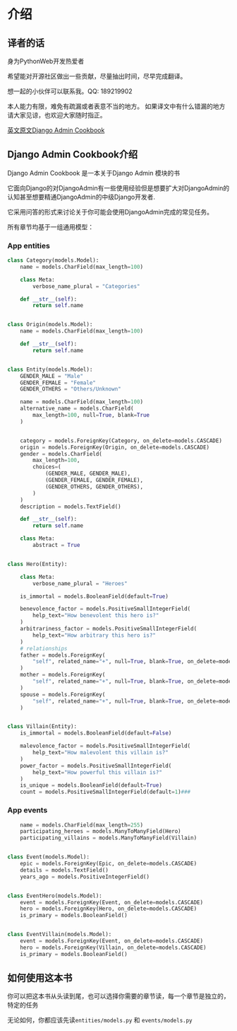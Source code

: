 # 介绍
## 译者的话
身为PythonWeb开发热爱者

希望能对开源社区做出一些贡献，尽量抽出时间，尽早完成翻译。

想一起的小伙伴可以联系我。QQ: 189219902

本人能力有限，难免有疏漏或者表意不当的地方。 如果译文中有什么错漏的地方请大家见谅，也欢迎大家随时指正。

[英文原文Django Admin Cookbook](https://books.agiliq.com/projects/django-admin-cookbook/en/latest/introduction.html)

## Django Admin Cookbook介绍

Django Admin Cookbook 是一本关于Django Admin 模块的书

它面向Django的对DjangoAdmin有一些使用经验但是想要扩大对DjangoAdmin的认知甚至想要精通DjangoAdmin的中级Django开发者.

它采用问答的形式来讨论关于你可能会使用DjangoAdmin完成的常见任务。

所有章节均基于一组通用模型：

### App entities

```Python
class Category(models.Model):
    name = models.CharField(max_length=100)

    class Meta:
        verbose_name_plural = "Categories"

    def __str__(self):
        return self.name


class Origin(models.Model):
    name = models.CharField(max_length=100)

    def __str__(self):
        return self.name


class Entity(models.Model):
    GENDER_MALE = "Male"
    GENDER_FEMALE = "Female"
    GENDER_OTHERS = "Others/Unknown"

    name = models.CharField(max_length=100)
    alternative_name = models.CharField(
        max_length=100, null=True, blank=True
    )


    category = models.ForeignKey(Category, on_delete=models.CASCADE)
    origin = models.ForeignKey(Origin, on_delete=models.CASCADE)
    gender = models.CharField(
        max_length=100,
        choices=(
            (GENDER_MALE, GENDER_MALE),
            (GENDER_FEMALE, GENDER_FEMALE),
            (GENDER_OTHERS, GENDER_OTHERS),
        )
    )
    description = models.TextField()

    def __str__(self):
        return self.name

    class Meta:
        abstract = True


class Hero(Entity):

    class Meta:
        verbose_name_plural = "Heroes"

    is_immortal = models.BooleanField(default=True)

    benevolence_factor = models.PositiveSmallIntegerField(
        help_text="How benevolent this hero is?"
    )
    arbitrariness_factor = models.PositiveSmallIntegerField(
        help_text="How arbitrary this hero is?"
    )
    # relationships
    father = models.ForeignKey(
        "self", related_name="+", null=True, blank=True, on_delete=models.SET_NULL
    )
    mother = models.ForeignKey(
        "self", related_name="+", null=True, blank=True, on_delete=models.SET_NULL
    )
    spouse = models.ForeignKey(
        "self", related_name="+", null=True, blank=True, on_delete=models.SET_NULL
    )


class Villain(Entity):
    is_immortal = models.BooleanField(default=False)

    malevolence_factor = models.PositiveSmallIntegerField(
        help_text="How malevolent this villain is?"
    )
    power_factor = models.PositiveSmallIntegerField(
        help_text="How powerful this villain is?"
    )
    is_unique = models.BooleanField(default=True)
    count = models.PositiveSmallIntegerField(default=1)###
```

### App events

```python
    name = models.CharField(max_length=255)
    participating_heroes = models.ManyToManyField(Hero)
    participating_villains = models.ManyToManyField(Villain)


class Event(models.Model):
    epic = models.ForeignKey(Epic, on_delete=models.CASCADE)
    details = models.TextField()
    years_ago = models.PositiveIntegerField()


class EventHero(models.Model):
    event = models.ForeignKey(Event, on_delete=models.CASCADE)
    hero = models.ForeignKey(Hero, on_delete=models.CASCADE)
    is_primary = models.BooleanField()


class EventVillain(models.Model):
    event = models.ForeignKey(Event, on_delete=models.CASCADE)
    hero = models.ForeignKey(Villain, on_delete=models.CASCADE)
    is_primary = models.BooleanField()
```

## 如何使用这本书

你可以把这本书从头读到尾，也可以选择你需要的章节读，每一个章节是独立的，特定的任务

无论如何，你都应该先读`entities/models.py` 和 `events/models.py`